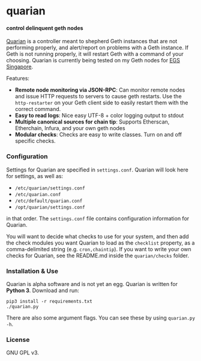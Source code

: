 # quarian
#### control delinquent geth nodes

[Quarian](http://masseffect.wikia.com/wiki/Quarian) is a controller meant to
shepherd Geth instances that are not performing properly, and alert/report on
problems with a Geth instance. If Geth is not running properly, it will
restart Geth with a command of your choosing. Quarian is currently being tested
on my Geth nodes for [EGS Singapore](//gasstation-legacy.etheria.io/).

Features:

* **Remote node monitoring via JSON-RPC**: Can monitor remote nodes and issue
  HTTP requests to servers to cause geth restarts. Use the `http-restarter` on
  your Geth client side to easily restart them with the correct command.
* **Easy to read logs**: Nice easy UTF-8 + color logging output to stdout
* **Multiple canonical sources for chain tip**: Supports Etherscan, Etherchain, Infura, and your own geth nodes
* **Modular checks**: Checks are easy to write classes. Turn on and off specific checks.


### Configuration

Settings for Quarian are specified in `settings.conf`. Quarian will look here
for settings, as well as:

* `/etc/quarian/settings.conf`
* `/etc/quarian.conf`
* `/etc/default/quarian.conf`
* `/opt/quarian/settings.conf`

in that order. The `settings.conf` file contains configuration information
for Quarian.

You will want to decide what checks to use for your system, and then add the
check modules you want Quarian to load as the `checklist` property, as a
comma-delimited string (e.g. `cron,chaintip`). If you want to write your own
checks for Quarian, see the README.md inside the `quarian/checks` folder.


### Installation & Use

Quarian is alpha software and is not yet an egg. Quarian is written for **Python 3**. Download and run:

```
pip3 install -r requirements.txt
./quarian.py
```

There are also some argument flags. You can see these by using `quarian.py -h`.


### License

GNU GPL v3.